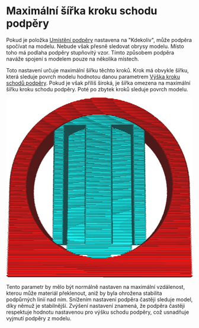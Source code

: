 Maximální šířka kroku schodu podpěry
====
Pokud je položka [Umístění podpěry](support_type.md) nastavena na "Kdekoliv", může podpěra spočívat na modelu. Nebude však přesně sledovat obrysy modelu. Místo toho má podlaha podpěry stupňovitý vzor. Tímto způsobem podpěra naváže spojení s modelem pouze na několika místech.

Toto nastavení určuje maximální šířku těchto kroků. Krok má obvykle šířku, která sleduje povrch modelu hodnotou danou parametrem [Výška kroku schodů podpěry](support_bottom_stair_step_height.md). Pokud je však příliš široká, je šířka omezena na maximální šířku kroku schodu podpěry. Poté po zbytek kroků sleduje povrch modelu.

![Schody omezené na šířku, takže podpěra následuje model](../../../articles/images/support_bottom_stair_step_width.png)

Tento parametr by mělo být normálně nastaven na maximální vzdálenost, kterou může materiál překlenout, aniž by byla ohrožena stabilita podpůrných linií nad ním. Snížením nastavení podpěra častěji sleduje model, díky němuž je stabilnější. Zvýšení nastavení znamená, že podpěra častěji respektuje hodnotu nastavenou pro výšku schodu podpěry, což usnadňuje vyjmutí podpěry z modelu.
